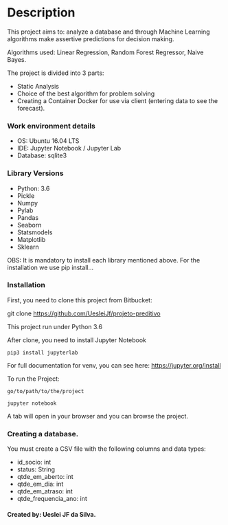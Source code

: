 # Description

This project aims to: analyze a database and through Machine Learning algorithms make assertive predictions for decision making.

Algorithms used: Linear Regression, Random Forest Regressor, Naive Bayes.

The project is divided into 3 parts:
- Static Analysis
- Choice of the best algorithm for problem solving
- Creating a Container Docker for use via client (entering data to see the forecast).

### Work environment details

* OS: Ubuntu 16.04 LTS
* IDE: Jupyter Notebook / Jupyter Lab
* Database: sqlite3

### Library Versions

* Python:   3.6
* Pickle
* Numpy
* Pylab
* Pandas
* Seaborn
* Statsmodels
* Matplotlib
* Sklearn

OBS: It is mandatory to install each library mentioned above.
For the installation we use pip install...

### Installation

First, you need to clone this project from Bitbucket:

git clone https://github.com/UesleiJf/projeto-preditivo

This project run under Python 3.6

After clone, you need to install Jupyter Notebook

    pip3 install jupyterlab

For full documentation for venv, you can see here:
https://jupyter.org/install

To run the Project:

    go/to/path/to/the/project

    jupyter notebook

A tab will open in your browser and you can browse the project.

### Creating a database.

You must create a CSV file with the following columns and data types:

* id_socio: int
* status: String
* qtde_em_aberto: int
* qtde_em_dia: int
* qtde_em_atraso: int
* qtde_frequencia_ano: int


#### Created by: Ueslei JF da Silva.
